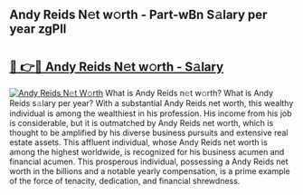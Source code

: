 ## Andy Reids N𝚎t w𝚘rth - Part-wBn S𝚊lary per year zgPll

# <h2><a href="http://gc3htl.nevu.top/?p=Andy+Reids">🔗 👉🔴 Andy Reids N𝚎t w𝚘rth - S𝚊lary</a></h2>

[![Andy Reids N𝚎t W𝚘rth](https://i.imgur.com/Oavwk0R.jpeg)](http://gc3htl.nevu.top/?p=Andy+Reids)
What is Andy Reids n𝚎t w𝚘rth? What is Andy Reids s𝚊lary per year?
With a substantial Andy Reids net worth, this wealthy individual is among the wealthiest in his profession. His income from his job is considerable, but it is outmatched by Andy Reids net worth, which is thought to be amplified by his diverse business pursuits and extensive real estate assets. This affluent individual, whose Andy Reids net worth is among the highest worldwide, is recognized for his business acumen and financial acumen. This prosperous individual, possessing a Andy Reids net worth in the billions and a notable yearly compensation, is a prime example of the force of tenacity, dedication, and financial shrewdness.
